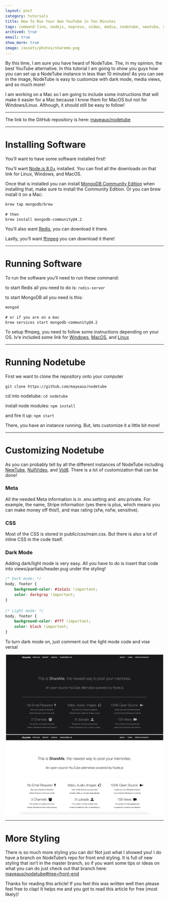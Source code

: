 ```yaml
---
layout: post
category: tutorials
title: How To Run Your Own YouTube in Ten Minutes
tags: command-line, nodejs, express, video, media, nodetube, newtube, youtube, tutorial
archived: true
email: true
show_more: true
image: /assets/photos/shareme.png
---
```


By this time, I am sure you have heard of NodeTube. The, in my opinion, the best YouTube alternative. In this tutorial I am going to show you guys how you can set up a NodeTube instance in less than 10 minutes! As you can see in the image, NodeTube is easy to customize with dark mode, media views, and so much more!

I am working on a Mac so I am going to include some instructions that will make it easier for a Mac because I know them for MacOS but not for Windows/Linux. Although, it should still be easy to follow!

---

The link to the GitHub repository is here: [mayeaux/nodetube](https://github.com/mayeaux/nodetube)

---

# Installing Software

You’ll want to have some software installed first!

You’ll want [Node.js 8.0+](https://nodejs.org/en/download/) installed. You can find all the downloads on that link for Linux, Windows, and MacOS.

Once that is installed you can install [MongoDB Community Edition](https://www.mongodb.com/download-center/compass) when installing that, make sure to install the Community Edition. Or you can brew install it on a Mac:
```shell
brew tap mongodb/brew

# then
brew install mongodb-community@4.2
```

You’ll also want [Redis](https://redis.io/download), you can download it there.

Lastly, you’ll want [ffmpeg](https://www.ffmpeg.org/download.html) you can download it there!

---

# Running Software

To run the software you’ll need to run these command:

to start Redis all you need to do is: `redis-server`

to start MongoDB all you need is this:
```shell
mongod

# or if you are on a mac
brew services start mongodb-community@4.2
```

To setup ffmpeg, you need to follow some instructions depending on your OS. Iv’e included some link for [Windows](https://video.stackexchange.com/questions/20495/how-do-i-set-up-and-use-ffmpeg-in-windows), [MacOS](http://ericholsinger.com/install-ffmpeg-on-a-mac), and [Linux](https://www.tecmint.com/install-ffmpeg-in-linux/)

---

# Running Nodetube

First we want to clone the repository onto your computer

`git clone https://github.com/mayeaux/nodetube`

cd into nodetube: `cd nodetube`

install node modules: `npm install`

and fire it up: `npm start`

There, you have an instance running. But, lets customize it a little bit more!

---

# Customizing Nodetube

As you can probably tell by all the different instances of NodeTube including [NewTube](http://newtube.app/), [NullVideo](http://nullvideo.com/), and [Vid8](https://vid8.poal.co/). There is a lot of customization that can be done!

### Meta

All the needed Meta information is in .env.setting and .env.private. For example, the name, Stripe information (yes there is plus, which means you can make money off this!), and max rating (sfw, nsfw, sensitive).

### CSS

Most of the CSS is stored in public/css/main.css. But there is also a lot of inline CSS in the code itself.

### Dark Mode

Adding dark/light mode is very easy. All you have to do is insert that code into views/partials/header.pug under the styling!
```css
/* Dark mode: */
body, footer {
    background-color: #1a1a1c !important;
    color: darkgray !important;
}

/* Light mode: */
body, footer {
    background-color: #fff !important;
    color: black !important;
}
```

To turn dark mode on, just comment out the light mode code and vise versa!

![nodetube](/assets/photos/nodetubeCompare.png)

---

# More Styling

There is so much more styling you can do! Not just what I showed you! I do have a branch on NodeTube’s repo for front end styling. It is full of new styling that isn’t in the master branch, so if you want some tips or ideas on what you can do just check out that branch here: [mayeaux/nodetube#tree=front-end](https://github.com/mayeaux/nodetube/tree/front-end)

Thanks for reading this article! If you feel this was written well then please feel free to clap! It helps me and you got to read this article for free (most likely)!
